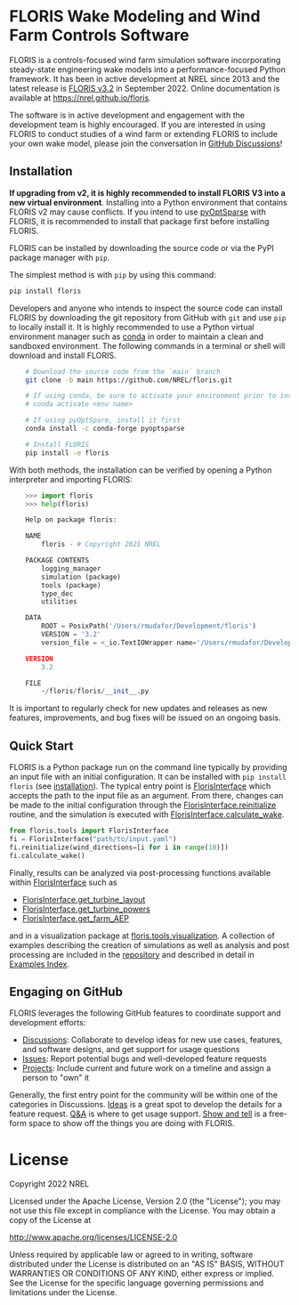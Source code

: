 # FLORIS Wake Modeling and Wind Farm Controls Software

FLORIS is a controls-focused wind farm simulation software incorporating
steady-state engineering wake models into a performance-focused Python
framework. It has been in active development at NREL since 2013 and the latest
release is [FLORIS v3.2](https://github.com/NREL/floris/releases/latest)
in September 2022. Online documentation is available at https://nrel.github.io/floris.

The software is in active development and engagement with the development team
is highly encouraged. If you are interested in using FLORIS to conduct studies
of a wind farm or extending FLORIS to include your own wake model, please join
the conversation in [GitHub Discussions](https://github.com/NREL/floris/discussions/)!

## Installation

**If upgrading from v2, it is highly recommended to install FLORIS V3 into a new virtual environment**.
Installing into a Python environment that contains FLORIS v2 may cause conflicts.
If you intend to use [pyOptSparse](https://mdolab-pyoptsparse.readthedocs-hosted.com/en/latest/) with FLORIS,
it is recommended to install that package first before installing FLORIS.

FLORIS can be installed by downloading the source code or via the PyPI
package manager with `pip`.

The simplest method is with `pip` by using this command:

```bash
pip install floris
```

Developers and anyone who intends to inspect the source code
can install FLORIS by downloading the git repository
from GitHub with ``git`` and use ``pip`` to locally install it.
It is highly recommended to use a Python virtual environment manager
such as [conda](https://docs.conda.io/en/latest/miniconda.html)
in order to maintain a clean and sandboxed environment. The following
commands in a terminal or shell will download and install FLORIS.

```bash
    # Download the source code from the `main` branch
    git clone -b main https://github.com/NREL/floris.git

    # If using conda, be sure to activate your environment prior to installing
    # conda activate <env name>

    # If using pyOptSpare, install it first
    conda install -c conda-forge pyoptsparse

    # Install FLORIS
    pip install -e floris
```

With both methods, the installation can be verified by opening a Python interpreter
and importing FLORIS:

```python
    >>> import floris
    >>> help(floris)

    Help on package floris:

    NAME
        floris - # Copyright 2021 NREL

    PACKAGE CONTENTS
        logging_manager
        simulation (package)
        tools (package)
        type_dec
        utilities

    DATA
        ROOT = PosixPath('/Users/rmudafor/Development/floris')
        VERSION = '3.2'
        version_file = <_io.TextIOWrapper name='/Users/rmudafor/Development/fl...

    VERSION
        3.2

    FILE
        ~/floris/floris/__init__.py
```

It is important to regularly check for new updates and releases as new
features, improvements, and bug fixes will be issued on an ongoing basis.

## Quick Start

FLORIS is a Python package run on the command line typically by providing
an input file with an initial configuration. It can be installed with
```pip install floris``` (see [installation](https://github.nrel.io/floris/installation)).
The typical entry point is
[FlorisInterface](https://nrel.github.io/floris/_autosummary/floris.tools.floris_interface.FlorisInterface.html#floris.tools.floris_interface.FlorisInterface)
which accepts the path to the input file as an argument. From there,
changes can be made to the initial configuration through the
[FlorisInterface.reinitialize](https://nrel.github.io/floris/_autosummary/floris.tools.floris_interface.FlorisInterface.html#floris.tools.floris_interface.FlorisInterface.reinitialize)
routine, and the simulation is executed with
[FlorisInterface.calculate_wake](https://nrel.github.io/floris/_autosummary/floris.tools.floris_interface.FlorisInterface.html#floris.tools.floris_interface.FlorisInterface.calculate_wake).

```python
from floris.tools import FlorisInterface
fi = FlorisInterface("path/to/input.yaml")
fi.reinitialize(wind_directions=[i for i in range(10)])
fi.calculate_wake()
```

Finally, results can be analyzed via post-processing functions available within
[FlorisInterface](https://nrel.github.io/floris/_autosummary/floris.tools.floris_interface.FlorisInterface.html#floris.tools.floris_interface.FlorisInterface)
such as
- [FlorisInterface.get_turbine_layout](https://nrel.github.io/floris/_autosummary/floris.tools.floris_interface.FlorisInterface.html#floris.tools.floris_interface.FlorisInterface.get_turbine_layout)
- [FlorisInterface.get_turbine_powers](https://nrel.github.io/floris/_autosummary/floris.tools.floris_interface.FlorisInterface.html#floris.tools.floris_interface.FlorisInterface.get_turbine_powers)
- [FlorisInterface.get_farm_AEP](https://nrel.github.io/floris/_autosummary/floris.tools.floris_interface.FlorisInterface.html#floris.tools.floris_interface.FlorisInterface.get_farm_AEP)

and in a visualization package at [floris.tools.visualization](https://nrel.github.io/floris/_autosummary/floris.tools.floris_interface.FlorisInterface.html#floris.tools.visualization).
A collection of examples describing the creation of simulations as well as
analysis and post processing are included in the
[repository](https://github.com/NREL/floris/tree/main/examples)
and described in detail in [Examples Index](https://github.nrel.io/floris/examples).

## Engaging on GitHub

FLORIS leverages the following GitHub features to coordinate support and development efforts:

- [Discussions](https://github.com/NREL/floris/discussions): Collaborate to develop ideas for new use cases, features, and software designs, and get support for usage questions
- [Issues](https://github.com/NREL/floris/issues): Report potential bugs and well-developed feature requests
- [Projects](https://github.com/orgs/NREL/projects/18/): Include current and future work on a timeline and assign a person to "own" it

Generally, the first entry point for the community will be within one of the
categories in Discussions.
[Ideas](https://github.com/NREL/floris/discussions/categories/ideas) is a great spot to develop the
details for a feature request. [Q&A](https://github.com/NREL/floris/discussions/categories/q-a)
is where to get usage support.
[Show and tell](https://github.com/NREL/floris/discussions/categories/show-and-tell) is a free-form
space to show off the things you are doing with FLORIS.


# License

Copyright 2022 NREL

Licensed under the Apache License, Version 2.0 (the "License");
you may not use this file except in compliance with the License.
You may obtain a copy of the License at

   http://www.apache.org/licenses/LICENSE-2.0

Unless required by applicable law or agreed to in writing, software
distributed under the License is distributed on an "AS IS" BASIS,
WITHOUT WARRANTIES OR CONDITIONS OF ANY KIND, either express or implied.
See the License for the specific language governing permissions and
limitations under the License.
